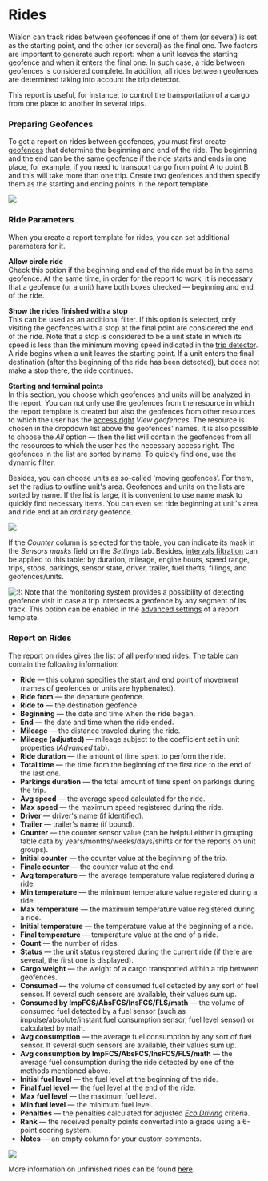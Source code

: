# Rides

Wialon can track rides between geofences if one of them \(or several\) is set as the starting point, and the other \(or several\) as the final one. Two factors are important to generate such report: when a unit leaves the starting geofence and when it enters the final one. In such case, a ride between geofences is considered complete. In addition, all rides between geofences are determined taking into account the trip detector.

This report is useful, for instance, to control the transportation of a cargo from one place to another in several trips.

### Preparing Geofences <a id="preparing_geofences"></a>

To get a report on rides between geofences, you must first create [geofences](https://docs.wialon.com/en/hosting/user/geo/geo) that determine the beginning and end of the ride. The beginning and the end can be the same geofence if the ride starts and ends in one place, for example, if you need to transport cargo from point A to point B and this will take more than one trip. Create two geofences and then specify them as the starting and ending points in the report template.

![](https://docs.wialon.com/en/hosting/_media/tables/rides1.png)

### Ride Parameters <a id="ride_parameters"></a>

When you create a report template for rides, you can set additional parameters for it.

**Allow circle ride**  
Check this option if the beginning and end of the ride must be in the same geofence. At the same time, in order for the report to work, it is necessary that a geofence \(or a unit\) have both boxes checked — beginning and end of the ride.

**Show the rides finished with a stop**  
This can be used as an additional filter. If this option is selected, only visiting the geofences with a stop at the final point are considered the end of the ride. Note that a stop is considered to be a unit state in which its speed is less than the minimum moving speed indicated in the [trip detector](https://docs.wialon.com/en/hosting/cms/units/trip). A ride begins when a unit leaves the starting point. If a unit enters the final destination \(after the beginning of the ride has been detected\), but does not make a stop there, the ride continues.

**Starting and terminal points**  
In this section, you choose which geofences and units will be analyzed in the report. You can not only use the geofences from the resource in which the report template is created but also the geofences from other resources to which the user has the [access right](https://docs.wialon.com/en/hosting/cms/rights/resource) _View geofences_. The resource is chosen in the dropdown list above the geofences' names. It is also possible to choose the _All_ option — then the list will contain the geofences from all the resources to which the user has the necessary access right. The geofences in the list are sorted by name. To quickly find one, use the dynamic filter.

Besides, you can choose units as so-called 'moving geofences'. For them, set the radius to outline unit's area. Geofences and units on the lists are sorted by name. If the list is large, it is convenient to use name mask to quickly find necessary items. You can even set ride beginning at unit's area and ride end at an ordinary geofence.

![](https://docs.wialon.com/en/hosting/_media/tables/rides2.png)

If the _Counter_ column is selected for the table, you can indicate its mask in the _Sensors masks_ field on the _Settings_ tab. Besides, [intervals filtration](https://docs.wialon.com/en/hosting/user/reports/templ/contents/tables/filtration) can be applied to this table: by duration, mileage, engine hours, speed range, trips, stops, parkings, sensor state, driver, trailer, fuel thefts, fillings, and geofences/units.

![:!:](https://docs.wialon.com/en/hosting/lib/images/smileys/icon_exclaim.gif) Note that the monitoring system provides a possibility of detecting geofence visit in case a trip intersects a geofence by any segment of its track. This option can be enabled in the [advanced settings](https://docs.wialon.com/en/hosting/user/reports/templ/settings/general) of a report template.

### Report on Rides <a id="report_on_rides"></a>

The report on rides gives the list of all performed rides. The table can contain the following information:

* **Ride** — this column specifies the start and end point of movement \(names of geofences or units are hyphenated\).
* **Ride from** — the departure geofence.
* **Ride to** — the destination geofence.
* **Beginning** — the date and time when the ride began.
* **End** — the date and time when the ride ended.
* **Mileage** — the distance traveled during the ride.
* **Mileage \(adjusted\)** — mileage subject to the coefficient set in unit properties \(_Advanced_ tab\).
* **Ride duration** — the amount of time spent to perform the ride.
* **Total time** — the time from the beginning of the first ride to the end of the last one.
* **Parkings duration** — the total amount of time spent on parkings during the trip.
* **Avg speed** — the average speed calculated for the ride.
* **Max speed** — the maximum speed registered during the ride.
* **Driver** — driver's name \(if identified\).
* **Trailer** — trailer's name \(if bound\).
* **Counter** — the counter sensor value \(can be helpful either in grouping table data by years/months/weeks/days/shifts or for the reports on unit groups\).
* **Initial counter** — the counter value at the beginning of the trip.
* **Finale counter** — the counter value at the end.
* **Avg temperature** — the average temperature value registered during a ride.
* **Min temperature** — the minimum temperature value registered during a ride.
* **Max temperature** — the maximum temperature value registered during a ride.
* **Initial temperature** — the temperature value at the beginning of a ride.
* **Final temperature** — temperature value at the end of a ride.
* **Count** — the number of rides.
* **Status** — the unit status registered during the current ride \(if there are several, the first one is displayed\).
* **Cargo weight** — the weight of a cargo transported within a trip between geofences.
* **Consumed** — the volume of consumed fuel detected by any sort of fuel sensor. If several such sensors are available, their values sum up.
* **Consumed by ImpFCS/AbsFCS/InsFCS/FLS/math** — the volume of consumed fuel detected by a fuel sensor \(such as impulse/absolute/instant fuel consumption sensor, fuel level sensor\) or calculated by math.
* **Avg consumption** — the average fuel consumption by any sort of fuel sensor. If several such sensors are available, their values sum up.
* **Avg consumption by ImpFCS/AbsFCS/InsFCS/FLS/math** — the average fuel consumption during the ride detected by one of the methods mentioned above.
* **Initial fuel level** — the fuel level at the beginning of the ride.
* **Final fuel level** — the fuel level at the end of the ride.
* **Max fuel level** — the maximum fuel level.
* **Min fuel level** — the minimum fuel level.
* **Penalties** — the penalties calculated for adjusted [_Eco Driving_](https://docs.wialon.com/en/hosting/cms/units/eco) criteria.
* **Rank** — the received penalty points converted into a grade using a 6-point scoring system.
* **Notes** — an empty column for your custom comments.

![](https://docs.wialon.com/en/hosting/_media/tables/rides.png)

More information on unfinished rides can be found [here](https://docs.wialon.com/en/hosting/user/reports/tables/unfinished).


